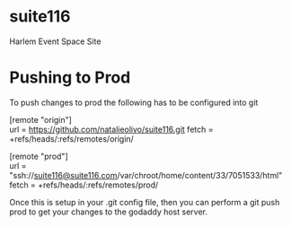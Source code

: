 suite116
========

Harlem Event Space Site

Pushing to Prod
================
To push changes to prod the following has to be configured into git

[remote "origin"]   
  url = https://github.com/natalieolivo/suite116.git 
  fetch = +refs/heads/:refs/remotes/origin/ 

[remote "prod"]  
  url = "ssh://suite116@suite116.com/var/chroot/home/content/33/7051533/html"   
  fetch = +refs/heads/:refs/remotes/prod/  

  
Once this is setup in your .git config file, then you can perform a git push prod to get your changes to the godaddy host server.

